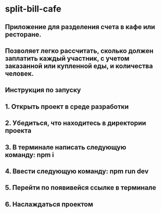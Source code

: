 # split-bill-cafe

## Приложение для разделения счета в кафе или ресторане. 
## Позволяет легко рассчитать, сколько должен заплатить каждый участник, с учетом заказанной или купленной еды, и количества человек. 

## Инструкция по запуску
## 1. Открыть проект в среде разработки
## 2. Убедиться, что находитесь в директории проекта
## 3. В терминале написать следующую команду: npm i
## 4. Ввести следующую команду: npm run dev
## 5. Перейти по появивейся ссылке в терминале
## 6. Наслаждаться проектом
